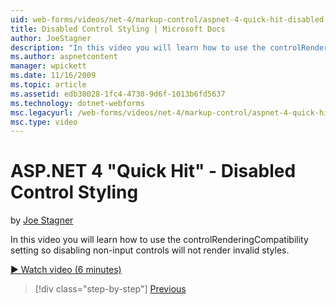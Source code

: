```yaml
---
uid: web-forms/videos/net-4/markup-control/aspnet-4-quick-hit-disabled-control-styling
title: Disabled Control Styling | Microsoft Docs
author: JoeStagner
description: "In this video you will learn how to use the controlRenderingCompatibility setting so disabling non-input controls will not render invalid styles."
ms.author: aspnetcontent
manager: wpickett
ms.date: 11/16/2009
ms.topic: article
ms.assetid: edb30028-1fc4-4730-9d6f-1013b6fd5637
ms.technology: dotnet-webforms
msc.legacyurl: /web-forms/videos/net-4/markup-control/aspnet-4-quick-hit-disabled-control-styling
msc.type: video
---
```

ASP.NET 4 "Quick Hit" - Disabled Control Styling
====================
by [Joe Stagner](https://github.com/JoeStagner)

In this video you will learn how to use the controlRenderingCompatibility setting so disabling non-input controls will not render invalid styles. 

[&#9654; Watch video (6 minutes)](https://channel9.msdn.com/Blogs/ASP-NET-Site-Videos/aspnet-4-quick-hit-disabled-control-styling)

> [!div class="step-by-step"]
> [Previous](aspnet-4-quick-hit-hidden-field-divs.md)
